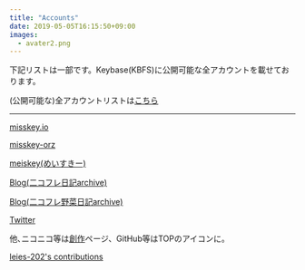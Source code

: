 ```yaml
---
title: "Accounts"
date: 2019-05-05T16:15:50+09:00
images: 
  - avater2.png
---
```

下記リストは一部です。Keybase(KBFS)に公開可能な全アカウントを載せております。

(公開可能な)全アカウントリストは[こちら](https://leies_202.keybase.pub/)

___

[misskey.io](https://misskey.io/@lei202/)

[misskey-orz](https://eizi2002.orz.hm/@eizi2002/)

[meiskey(めいすきー)](https://misskey.m544.net/@eizi2002/)

[Blog(二コフレ日記archive)](http://lei-202.sblo.jp/)

[Blog(二コフレ野菜日記archive)](http://leies.sblo.jp/)

[Twitter](https://twitter.com/Leies_202)

他､ニコニコ等は[創作](https://lei202.com/contents/)ページ、GitHub等はTOPのアイコンに。

<a href="http://github.com/leies-202" class="gh-contributions" data-gh-username="leies-202" target="_blank">leies-202's contributions</a><script src="https://ikuwow.github.io/yourcontributions/widget.min.js"></script>
